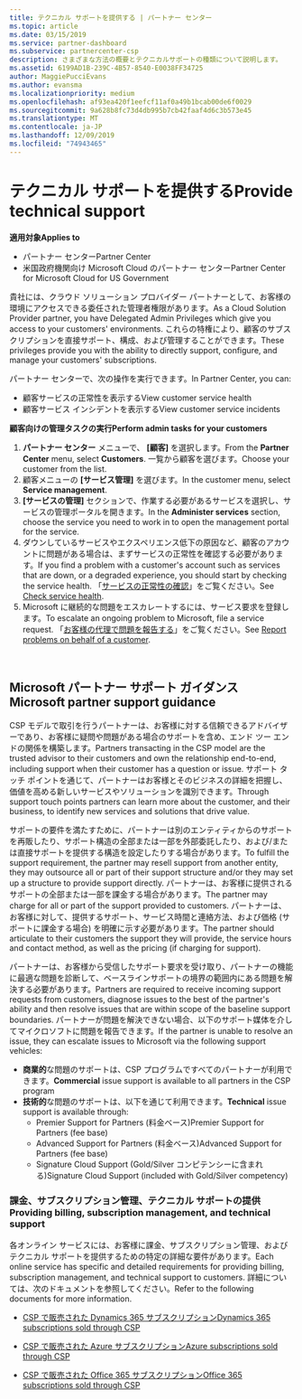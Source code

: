 ```yaml
---
title: テクニカル サポートを提供する | パートナー センター
ms.topic: article
ms.date: 03/15/2019
ms.service: partner-dashboard
ms.subservice: partnercenter-csp
description: さまざまな方法の概要とテクニカルサポートの種類について説明します。
ms.assetid: 6199AD1B-239C-4B57-8540-E0038FF34725
author: MaggiePucciEvans
ms.author: evansma
ms.localizationpriority: medium
ms.openlocfilehash: af93ea420f1eefcf11af0a49b1bcab00de6f0029
ms.sourcegitcommit: 9a628b8fc73d4db995b7cb42faaf4d6c3b573e45
ms.translationtype: MT
ms.contentlocale: ja-JP
ms.lasthandoff: 12/09/2019
ms.locfileid: "74943465"
---
```

# <a name="provide-technical-support"></a><span data-ttu-id="ffc21-103">テクニカル サポートを提供する</span><span class="sxs-lookup"><span data-stu-id="ffc21-103">Provide technical support</span></span>

<span data-ttu-id="ffc21-104">**適用対象**</span><span class="sxs-lookup"><span data-stu-id="ffc21-104">**Applies to**</span></span>

-  <span data-ttu-id="ffc21-105">パートナー センター</span><span class="sxs-lookup"><span data-stu-id="ffc21-105">Partner Center</span></span>
-  <span data-ttu-id="ffc21-106">米国政府機関向け Microsoft Cloud のパートナー センター</span><span class="sxs-lookup"><span data-stu-id="ffc21-106">Partner Center for Microsoft Cloud for US Government</span></span>


<span data-ttu-id="ffc21-107">貴社には、クラウド ソリューション プロバイダー パートナーとして、お客様の環境にアクセスできる委任された管理者権限があります。</span><span class="sxs-lookup"><span data-stu-id="ffc21-107">As a Cloud Solution Provider partner, you have Delegated Admin Privileges which give you access to your customers' environments.</span></span> <span data-ttu-id="ffc21-108">これらの特権により、顧客のサブスクリプションを直接サポート、構成、および管理することができます。</span><span class="sxs-lookup"><span data-stu-id="ffc21-108">These privileges provide you with the ability to directly support, configure, and manage your customers' subscriptions.</span></span>

<span data-ttu-id="ffc21-109">パートナー センターで、次の操作を実行できます。</span><span class="sxs-lookup"><span data-stu-id="ffc21-109">In Partner Center, you can:</span></span>

-   <span data-ttu-id="ffc21-110">顧客サービスの正常性を表示する</span><span class="sxs-lookup"><span data-stu-id="ffc21-110">View customer service health</span></span>
-   <span data-ttu-id="ffc21-111">顧客サービス インシデントを表示する</span><span class="sxs-lookup"><span data-stu-id="ffc21-111">View customer service incidents</span></span>

<span data-ttu-id="ffc21-112">**顧客向けの管理タスクの実行**</span><span class="sxs-lookup"><span data-stu-id="ffc21-112">**Perform admin tasks for your customers**</span></span>

1.  <span data-ttu-id="ffc21-113">**パートナー センター** メニューで、 **[顧客]** を選択します。</span><span class="sxs-lookup"><span data-stu-id="ffc21-113">From the **Partner Center** menu, select **Customers**.</span></span> <span data-ttu-id="ffc21-114">一覧から顧客を選びます。</span><span class="sxs-lookup"><span data-stu-id="ffc21-114">Choose your customer from the list.</span></span>
2.  <span data-ttu-id="ffc21-115">顧客メニューの **[サービス管理]** を選びます。</span><span class="sxs-lookup"><span data-stu-id="ffc21-115">In the customer menu, select **Service management**.</span></span>
3.  <span data-ttu-id="ffc21-116">**[サービスの管理]** セクションで、作業する必要があるサービスを選択し、サービスの管理ポータルを開きます。</span><span class="sxs-lookup"><span data-stu-id="ffc21-116">In the **Administer services** section, choose the service you need to work in to open the management portal for the service.</span></span>
4.  <span data-ttu-id="ffc21-117">ダウンしているサービスやエクスペリエンス低下の原因など、顧客のアカウントに問題がある場合は、まずサービスの正常性を確認する必要があります。</span><span class="sxs-lookup"><span data-stu-id="ffc21-117">If you find a problem with a customer's account such as services that are down, or a degraded experience, you should start by checking the service health.</span></span> <span data-ttu-id="ffc21-118">「[サービスの正常性の確認](check-service-health.md)」をご覧ください。</span><span class="sxs-lookup"><span data-stu-id="ffc21-118">See [Check service health](check-service-health.md).</span></span>
5.  <span data-ttu-id="ffc21-119">Microsoft に継続的な問題をエスカレートするには、サービス要求を登録します。</span><span class="sxs-lookup"><span data-stu-id="ffc21-119">To escalate an ongoing problem to Microsoft, file a service request.</span></span> <span data-ttu-id="ffc21-120">「[お客様の代理で問題を報告する](report-problems-on-behalf-of-a-customer.md)」をご覧ください。</span><span class="sxs-lookup"><span data-stu-id="ffc21-120">See [Report problems on behalf of a customer](report-problems-on-behalf-of-a-customer.md).</span></span>

 
## <a name="microsoft-partner-support-guidance"></a><span data-ttu-id="ffc21-121">Microsoft パートナー サポート ガイダンス</span><span class="sxs-lookup"><span data-stu-id="ffc21-121">Microsoft partner support guidance</span></span>

<span data-ttu-id="ffc21-122">CSP モデルで取引を行うパートナーは、お客様に対する信頼できるアドバイザーであり、お客様に疑問や問題がある場合のサポートを含め、エンド ツー エンドの関係を構築します。</span><span class="sxs-lookup"><span data-stu-id="ffc21-122">Partners transacting in the CSP model are the trusted advisor to their customers and own the relationship end-to-end, including support when their customer has a question or issue.</span></span> <span data-ttu-id="ffc21-123">サポート タッチ ポイントを通じて、パートナーはお客様とそのビジネスの詳細を把握し、価値を高める新しいサービスやソリューションを識別できます。</span><span class="sxs-lookup"><span data-stu-id="ffc21-123">Through support touch points partners can learn more about the customer, and their business, to identify new services and solutions that drive value.</span></span>

<span data-ttu-id="ffc21-124">サポートの要件を満たすために、パートナーは別のエンティティからのサポートを再販したり、サポート構造の全部または一部を外部委託したり、および/または直接サポートを提供する構造を設定したりする場合があります。</span><span class="sxs-lookup"><span data-stu-id="ffc21-124">To fulfill the support requirement, the partner may resell support from another entity, they may outsource all or part of their support structure and/or they may set up a structure to provide support directly.</span></span>  <span data-ttu-id="ffc21-125">パートナーは、お客様に提供されるサポートの全部または一部を課金する場合があります。</span><span class="sxs-lookup"><span data-stu-id="ffc21-125">The partner may charge for all or part of the support provided to customers.</span></span> <span data-ttu-id="ffc21-126">パートナーは、お客様に対して、提供するサポート、サービス時間と連絡方法、および価格 (サポートに課金する場合) を明確に示す必要があります。</span><span class="sxs-lookup"><span data-stu-id="ffc21-126">The partner should articulate to their customers the support they will provide, the service hours and contact method, as well as the pricing (if charging for support).</span></span> 

<span data-ttu-id="ffc21-127">パートナーは、お客様から受信したサポート要求を受け取り、パートナーの機能に最適な問題を診断して、ベースラインサポートの境界の範囲内にある問題を解決する必要があります。</span><span class="sxs-lookup"><span data-stu-id="ffc21-127">Partners are required to receive incoming support requests from customers, diagnose issues to the best of the partner's ability and then resolve issues that are within scope of the baseline support boundaries.</span></span> <span data-ttu-id="ffc21-128">パートナーが問題を解決できない場合、以下のサポート媒体を介してマイクロソフトに問題を報告できます。</span><span class="sxs-lookup"><span data-stu-id="ffc21-128">If the partner is unable to resolve an issue, they can escalate issues to Microsoft via the following support vehicles:</span></span>

- <span data-ttu-id="ffc21-129">**商業的**な問題のサポートは、CSP プログラムですべてのパートナーが利用できます。</span><span class="sxs-lookup"><span data-stu-id="ffc21-129">**Commercial** issue support is available to all partners in the CSP program</span></span>
-   <span data-ttu-id="ffc21-130">**技術的**な問題のサポートは、以下を通じて利用できます。</span><span class="sxs-lookup"><span data-stu-id="ffc21-130">**Technical** issue support is available through:</span></span>
    -   <span data-ttu-id="ffc21-131">Premier Support for Partners (料金ベース)</span><span class="sxs-lookup"><span data-stu-id="ffc21-131">Premier Support for Partners (fee base)</span></span>
    -   <span data-ttu-id="ffc21-132">Advanced Support for Partners (料金ベース)</span><span class="sxs-lookup"><span data-stu-id="ffc21-132">Advanced Support for Partners (fee base)</span></span>
    -   <span data-ttu-id="ffc21-133">Signature Cloud Support (Gold/Silver コンピテンシーに含まれる)</span><span class="sxs-lookup"><span data-stu-id="ffc21-133">Signature Cloud Support (included with Gold/Silver competency)</span></span>

### <a name="providing-billing-subscription-management-and-technical-support"></a><span data-ttu-id="ffc21-134">課金、サブスクリプション管理、テクニカル サポートの提供</span><span class="sxs-lookup"><span data-stu-id="ffc21-134">Providing billing, subscription management, and technical support</span></span> 

<span data-ttu-id="ffc21-135">各オンライン サービスには、お客様に課金、サブスクリプション管理、およびテクニカル サポートを提供するための特定の詳細な要件があります。</span><span class="sxs-lookup"><span data-stu-id="ffc21-135">Each online service has specific and detailed requirements for providing billing, subscription management, and technical support to customers.</span></span> <span data-ttu-id="ffc21-136">詳細については、次のドキュメントを参照してください。</span><span class="sxs-lookup"><span data-stu-id="ffc21-136">Refer to the following documents for more information.</span></span>

-   [<span data-ttu-id="ffc21-137">CSP で販売された Dynamics 365 サブスクリプション</span><span class="sxs-lookup"><span data-stu-id="ffc21-137">Dynamics 365 subscriptions sold through CSP</span></span>](https://www.microsoftpartnercommunity.com/t5/CSP/Microsoft-Partner-Support-Guidance/m-p/5262#M30)

-   [<span data-ttu-id="ffc21-138">CSP で販売された Azure サブスクリプション</span><span class="sxs-lookup"><span data-stu-id="ffc21-138">Azure subscriptions sold through CSP</span></span>](https://www.microsoftpartnercommunity.com/t5/CSP/Microsoft-Partner-Support-Guidance/m-p/5263#M31)

-   [<span data-ttu-id="ffc21-139">CSP で販売された Office 365 サブスクリプション</span><span class="sxs-lookup"><span data-stu-id="ffc21-139">Office 365 subscriptions sold through CSP</span></span>](https://www.microsoftpartnercommunity.com/t5/CSP/Microsoft-Partner-Support-Guidance/m-p/5264#M32)
 



